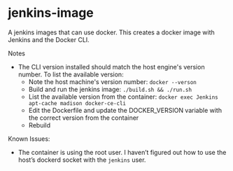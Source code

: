 # jenkins-image
A jenkins images that can use docker. This creates a docker image with Jenkins and the Docker CLI.

Notes
 - The CLI version installed should match the host engine's version number. To list the available version:
   - Note the host machine's version number: `docker --verson`
   - Build and run the jenkins image: `./build.sh && ./run.sh`
   - List the available version from the container: `docker exec Jenkins apt-cache madison docker-ce-cli`
   - Edit the Dockerfile and update the DOCKER_VERSION variable with the correct version from the container
   - Rebuild

Known Issues:
 - The container is using the root user. I haven’t figured out how to use the host’s dockerd socket with the `jenkins` user.

